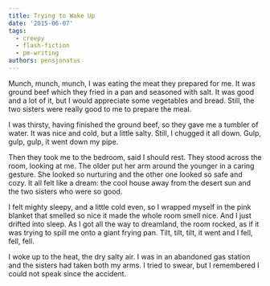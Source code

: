 ```yaml
---
title: Trying to Wake Up
date: '2015-06-07'
tags:
  - creepy
  - flash-fiction
  - pm-writing
authors: pensjonatus
---
```


Munch, munch, munch, I was eating the meat they prepared for me. It was ground
beef which they fried in a pan and seasoned with salt. It was good and a lot of
it, but I would appreciate some vegetables and bread. Still, the two sisters
were really good to me to prepare the meal.

<!-- truncate -->

I was thirsty, having finished the ground beef, so they gave me a tumbler of
water. It was nice and cold, but a little salty. Still, I chugged it all down.
Gulp, gulp, gulp, it went down my pipe.

Then they took me to the bedroom, said I should rest. They stood across the
room, looking at me. The older put her arm around the younger in a caring
gesture. She looked so nurturing and the other one looked so safe and cozy. It
all felt like a dream: the cool house away from the desert sun and the two
sisters who were so good.

I felt mighty sleepy, and a little cold even, so I wrapped myself in the pink
blanket that smelled so nice it made the whole room smell nice. And I just
drifted into sleep. As I got all the way to dreamland, the room rocked, as if it
was trying to spill me onto a giant frying pan. Tilt, tilt, tilt, it went and I
fell, fell, fell.

I woke up to the heat, the dry salty air. I was in an abandoned gas station and
the sisters had taken both my arms. I tried to swear, but I remembered I could
not speak since the accident.
